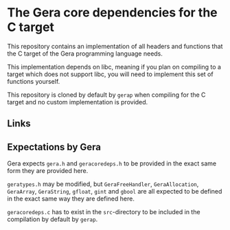 # The Gera core dependencies for the C target

This repository contains an implementation of all headers and functions that the C target of the Gera programming language needs.

This implementation depends on libc, meaning if you plan on compiling to a target which does not support libc, you will need to implement this set of functions yourself.

This repository is cloned by default by `gerap` when compiling for the C target and no custom implementation is provided.

## Links



## Expectations by Gera

Gera expects `gera.h` and `geracoredeps.h` to be provided in the exact same form they are provided here.

`geratypes.h` may be modified, but `GeraFreeHandler`, `GeraAllocation`, `GeraArray`, `GeraString`, `gfloat`, `gint` and `gbool` are all expected to be defined in the exact same way they are defined here.

`geracoredeps.c` has to exist in the `src`-directory to be included in the compilation by default by `gerap`.